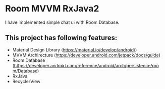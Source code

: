 # Room MVVM RxJava2

I have implemented simple chat ui with Room Database.

## This project has following features:

* Material Design Library (https://material.io/develop/android/)
* MVVM Archirecture (https://developer.android.com/jetpack/docs/guide)
* Room Database (https://developer.android.com/reference/android/arch/persistence/room/Database)
* RxJava
* RecyclerView
